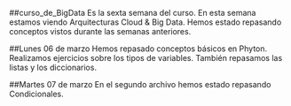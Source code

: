 ##curso_de_BigData
Es la sexta semana del curso.
En esta semana estamos viendo Arquitecturas Cloud & Big Data. 
Hemos estado repasando conceptos vistos durante las semanas anteriores. 

##Lunes 06 de marzo 
Hemos repasado conceptos básicos en Phyton.
Realizamos ejercicios sobre los tipos de variables.
También repasamos las listas y los diccionarios. 

##Martes 07 de marzo 
En el segundo archivo hemos estado repasando Condicionales. 
